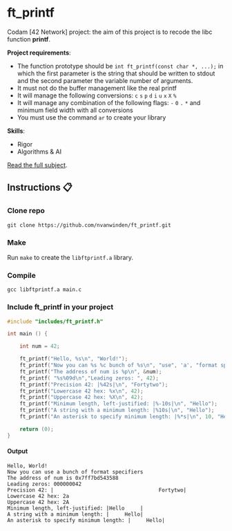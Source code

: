 # ft_printf
Codam [42 Network] project: the aim of this project is to recode the libc function **printf**.

__Project requirements__:

- The function prototype should be `int ft_printf(const char *, ...);` in which the first parameter is the string that should be written to stdout and the second parameter the variable number of arguments.
- It must not do the buffer management like the real printf
- It will manage the following conversions: `c` `s` `p` `d` `i` `u` `x` `X` `%`
- It will manage any combination of the following flags: `-` `0` `.` `*` and minimum field width with all conversions
- You must use the command `ar` to create your library

__Skills__:

- Rigor
- Algorithms & AI

[Read the full subject](https://github.com/nvanwinden/ft_printf/blob/main/en.subject.pdf).

## Instructions :clipboard:

### Clone repo

`git clone https://github.com/nvanwinden/ft_printf.git`

### Make

Run `make` to create the `libftprintf.a` library.

### Compile

`gcc libftprintf.a main.c`

### Include ft_printf in your project

```C
#include "includes/ft_printf.h"

int main () {

	int num = 42;

	ft_printf("Hello, %s\n", "World!");
	ft_printf("Now you can %s %c bunch of %s\n", "use", 'a', "format specifiers");
	ft_printf("The address of num is %p\n", &num);
	ft_printf( "%s%09d\n","Leading zeros: ", 42);
	ft_printf("Precision 42: |%42s|\n", "Fortytwo");
	ft_printf("Lowercase 42 hex: %x\n", 42);
	ft_printf("Uppercase 42 hex: %X\n", 42);
	ft_printf("Minimum length, left-justified: |%-10s|\n", "Hello");
	ft_printf("A string with a minimum length: |%10s|\n", "Hello");
	ft_printf("An asterisk to specify minimum length: |%*s|\n", 10, "Hello");

	return (0);
}
```
#### Output

```
Hello, World!
Now you can use a bunch of format specifiers
The address of num is 0x7ff7bd543588
Leading zeros: 000000042
Precision 42: |                                  Fortytwo|
Lowercase 42 hex: 2a
Uppercase 42 hex: 2A
Minimum length, left-justified: |Hello     |
A string with a minimum length: |     Hello|
An asterisk to specify minimum length: |     Hello|
```
